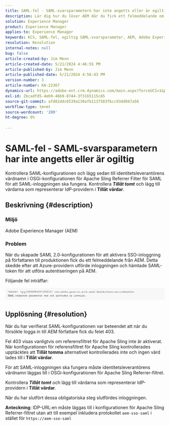 ```yaml
---
title: SAML-fel - SAML-svarsparametern har inte angetts eller är ogiltig
description: Lär dig hur du löser AEM där du fick ett felmeddelande om att skapa SAML 2.0-konfigurationen för att aktivera inloggning för enkel inloggning på författaren till produktionen.
solution: Experience Manager
product: Experience Manager
applies-to: Experience Manager
keywords: KCS, SAML-fel, ogiltig SAML-svarsparameter, AEM, Adobe Experience Manager, felsökning, saknad, ogiltig
resolution: Resolution
internal-notes: null
bug: false
article-created-by: Jim Menn
article-created-date: 5/21/2024 4:46:55 PM
article-published-by: Jim Menn
article-published-date: 5/21/2024 4:56:43 PM
version-number: 3
article-number: KA-22367
dynamics-url: https://adobe-ent.crm.dynamics.com/main.aspx?forceUCI=1&pagetype=entityrecord&etn=knowledgearticle&id=694a11b6-9117-ef11-9f8a-6045bd006268
exl-id: 2bcadfd5-4eb9-46b9-8744-3f3165115c65
source-git-commit: afd82ddc6539a130afb1137583fbcc93dd047a56
workflow-type: tm+mt
source-wordcount: '289'
ht-degree: 0%

---
```


# SAML-fel - SAML-svarsparametern har inte angetts eller är ogiltig


Kontrollera SAML-konfigurationen och lägg sedan till identitetsleverantörens värdnamn i OSGi-konfigurationen för Apache Sling Referrer Filter för SAML för att SAML-inloggningen ska fungera. Kontrollera <b>*Tillåt tomt</b>* och lägg till värdarna som representerar IdP-providern i <b>Tillåt värdar</b>.

## Beskrivning {#description}


### Miljö

Adobe Experience Manager (AEM)

### Problem

När du skapade SAML 2.0-konfigurationen för att aktivera SSO-inloggning på författaren till produktionen fick du ett felmeddelande från AEM. Detta skedde efter att Azure-providern utförde inloggningen och hämtade SAML-token för att utföra autentiseringen på AEM.

Följande fel inträffar:

![](assets/___6a4a11b6-9117-ef11-9f8a-6045bd006268___.png)


## Upplösning {#resolution}


När du har verifierat SAML-konfigurationen var beteendet att när du försökte logga in till AEM författare fick du felet 403.

Fel 403 visas vanligtvis om referensfiltret för Apache Sling inte är aktiverat. När konfigurationen för referensfiltret för Apache Sling kontrollerades upptäcktes att <b>Tillåt tomma</b> alternativet kontrollerades inte och ingen värd lades till i <b>Tillåt värdar</b>.

För att SAML-inloggningen ska fungera måste identitetsleverantörens värdnamn läggas till i OSGi-konfigurationen för Apache Sling Referrer-filtret.

Kontrollera <b>*Tillåt tomt</b>* och lägg till värdarna som representerar IdP-providern i <b>Tillåt värdar</b>.

När du har slutfört dessa obligatoriska steg slutfördes inloggningen.

<b>Anteckning</b>: IDP-URL:en måste läggas till i konfigurationen för Apache Sling Referrer-filtret utan att till exempel inkludera protokollet `aem-sso-saml` i stället för `https://aem-sso-saml`

